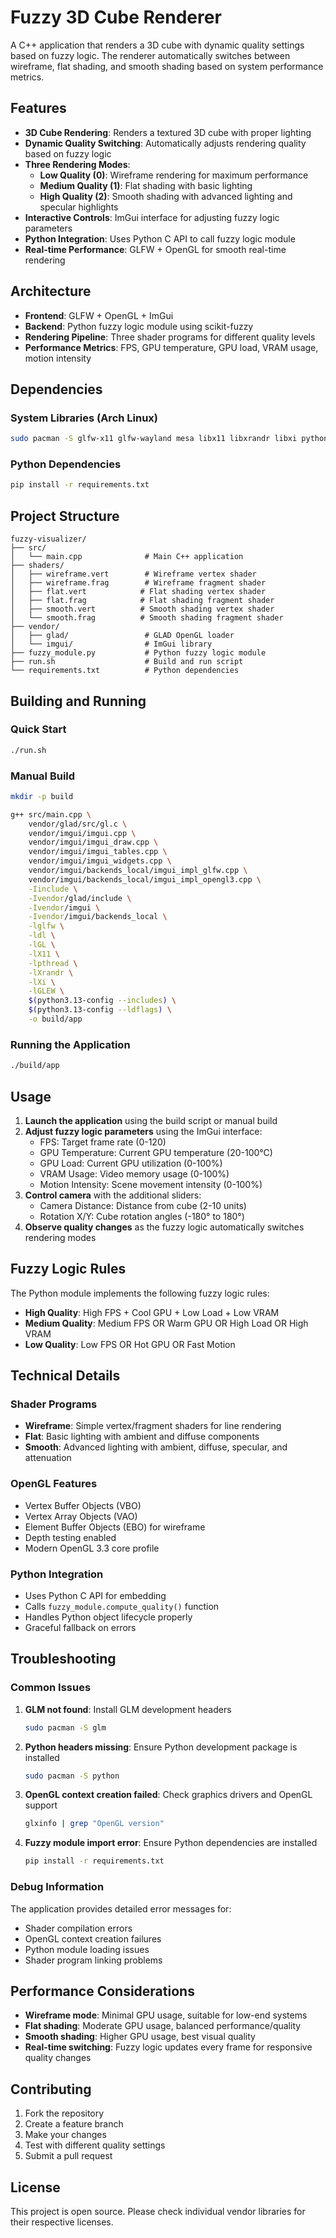 # Fuzzy 3D Cube Renderer

A C++ application that renders a 3D cube with dynamic quality settings based on fuzzy logic. The renderer automatically switches between wireframe, flat shading, and smooth shading based on system performance metrics.

## Features

- **3D Cube Rendering**: Renders a textured 3D cube with proper lighting
- **Dynamic Quality Switching**: Automatically adjusts rendering quality based on fuzzy logic
- **Three Rendering Modes**:
  - **Low Quality (0)**: Wireframe rendering for maximum performance
  - **Medium Quality (1)**: Flat shading with basic lighting
  - **High Quality (2)**: Smooth shading with advanced lighting and specular highlights
- **Interactive Controls**: ImGui interface for adjusting fuzzy logic parameters
- **Python Integration**: Uses Python C API to call fuzzy logic module
- **Real-time Performance**: GLFW + OpenGL for smooth real-time rendering

## Architecture

- **Frontend**: GLFW + OpenGL + ImGui
- **Backend**: Python fuzzy logic module using scikit-fuzzy
- **Rendering Pipeline**: Three shader programs for different quality levels
- **Performance Metrics**: FPS, GPU temperature, GPU load, VRAM usage, motion intensity

## Dependencies

### System Libraries (Arch Linux)
```bash
sudo pacman -S glfw-x11 glfw-wayland mesa libx11 libxrandr libxi python glm
```

### Python Dependencies
```bash
pip install -r requirements.txt
```

## Project Structure

```
fuzzy-visualizer/
├── src/
│   └── main.cpp              # Main C++ application
├── shaders/
│   ├── wireframe.vert        # Wireframe vertex shader
│   ├── wireframe.frag        # Wireframe fragment shader
│   ├── flat.vert            # Flat shading vertex shader
│   ├── flat.frag            # Flat shading fragment shader
│   ├── smooth.vert          # Smooth shading vertex shader
│   └── smooth.frag          # Smooth shading fragment shader
├── vendor/
│   ├── glad/                 # GLAD OpenGL loader
│   └── imgui/                # ImGui library
├── fuzzy_module.py           # Python fuzzy logic module
├── run.sh                    # Build and run script
└── requirements.txt          # Python dependencies
```

## Building and Running

### Quick Start
```bash
./run.sh
```

### Manual Build
```bash
mkdir -p build

g++ src/main.cpp \
    vendor/glad/src/gl.c \
    vendor/imgui/imgui.cpp \
    vendor/imgui/imgui_draw.cpp \
    vendor/imgui/imgui_tables.cpp \
    vendor/imgui/imgui_widgets.cpp \
    vendor/imgui/backends_local/imgui_impl_glfw.cpp \
    vendor/imgui/backends_local/imgui_impl_opengl3.cpp \
    -Iinclude \
    -Ivendor/glad/include \
    -Ivendor/imgui \
    -Ivendor/imgui/backends_local \
    -lglfw \
    -ldl \
    -lGL \
    -lX11 \
    -lpthread \
    -lXrandr \
    -lXi \
    -lGLEW \
    $(python3.13-config --includes) \
    $(python3.13-config --ldflags) \
    -o build/app
```

### Running the Application
```bash
./build/app
```

## Usage

1. **Launch the application** using the build script or manual build
2. **Adjust fuzzy logic parameters** using the ImGui interface:
   - FPS: Target frame rate (0-120)
   - GPU Temperature: Current GPU temperature (20-100°C)
   - GPU Load: Current GPU utilization (0-100%)
   - VRAM Usage: Video memory usage (0-100%)
   - Motion Intensity: Scene movement intensity (0-100%)
3. **Control camera** with the additional sliders:
   - Camera Distance: Distance from cube (2-10 units)
   - Rotation X/Y: Cube rotation angles (-180° to 180°)
4. **Observe quality changes** as the fuzzy logic automatically switches rendering modes

## Fuzzy Logic Rules

The Python module implements the following fuzzy logic rules:

- **High Quality**: High FPS + Cool GPU + Low Load + Low VRAM
- **Medium Quality**: Medium FPS OR Warm GPU OR High Load OR High VRAM
- **Low Quality**: Low FPS OR Hot GPU OR Fast Motion

## Technical Details

### Shader Programs
- **Wireframe**: Simple vertex/fragment shaders for line rendering
- **Flat**: Basic lighting with ambient and diffuse components
- **Smooth**: Advanced lighting with ambient, diffuse, specular, and attenuation

### OpenGL Features
- Vertex Buffer Objects (VBO)
- Vertex Array Objects (VAO)
- Element Buffer Objects (EBO) for wireframe
- Depth testing enabled
- Modern OpenGL 3.3 core profile

### Python Integration
- Uses Python C API for embedding
- Calls `fuzzy_module.compute_quality()` function
- Handles Python object lifecycle properly
- Graceful fallback on errors

## Troubleshooting

### Common Issues

1. **GLM not found**: Install GLM development headers
   ```bash
   sudo pacman -S glm
   ```

2. **Python headers missing**: Ensure Python development package is installed
   ```bash
   sudo pacman -S python
   ```

3. **OpenGL context creation failed**: Check graphics drivers and OpenGL support
   ```bash
   glxinfo | grep "OpenGL version"
   ```

4. **Fuzzy module import error**: Ensure Python dependencies are installed
   ```bash
   pip install -r requirements.txt
   ```

### Debug Information
The application provides detailed error messages for:
- Shader compilation errors
- OpenGL context creation failures
- Python module loading issues
- Shader program linking problems

## Performance Considerations

- **Wireframe mode**: Minimal GPU usage, suitable for low-end systems
- **Flat shading**: Moderate GPU usage, balanced performance/quality
- **Smooth shading**: Higher GPU usage, best visual quality
- **Real-time switching**: Fuzzy logic updates every frame for responsive quality changes

## Contributing

1. Fork the repository
2. Create a feature branch
3. Make your changes
4. Test with different quality settings
5. Submit a pull request

## License

This project is open source. Please check individual vendor libraries for their respective licenses.